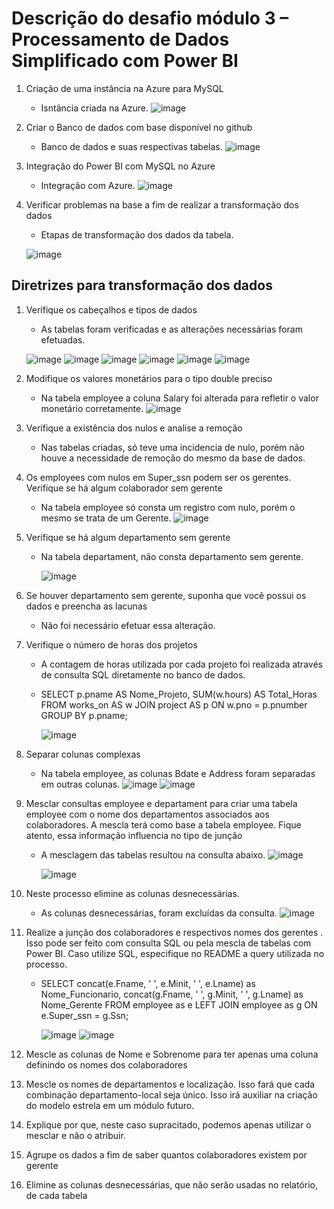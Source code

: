 # Descrição do desafio módulo 3 – Processamento de Dados Simplificado com Power BI

1. Criação de uma instância na Azure para MySQL
   * Isntância criada na Azure.
      ![image](https://github.com/user-attachments/assets/d708586f-9d25-40d8-8c27-6b3f111c07cc)
2. Criar o Banco de dados com base disponível no github
   * Banco de dados e suas respectivas tabelas.
      ![image](https://github.com/user-attachments/assets/865684da-242c-4acb-b28d-5b69c016d357)

3. Integração do Power BI com MySQL no Azure
   * Integração com Azure.
     ![image](https://github.com/user-attachments/assets/653cbe6e-cd6b-4555-937f-2b756fc800cf)

4. Verificar problemas na base a fim de realizar a transformação dos dados
   * Etapas de transformação dos dados da tabela.
     
    ![image](https://github.com/user-attachments/assets/2763b743-21a1-43fd-b429-b70ba870420a)


## Diretrizes para transformação dos dados

1. Verifique os cabeçalhos e tipos de dados
   * As tabelas foram verificadas e as alterações necessárias foram efetuadas.
   
    ![image](https://github.com/user-attachments/assets/99d4f8f8-b90a-4dad-ab2c-b630b92b59fb)
     ![image](https://github.com/user-attachments/assets/2d8a2bf7-7439-40cc-89b5-026e77075c5d)
     ![image](https://github.com/user-attachments/assets/11662e3f-fc10-4ee1-a5c2-36f7a0094bb0)
     ![image](https://github.com/user-attachments/assets/64a1c97a-30f1-45eb-b79e-51ac79d62ef1)
     ![image](https://github.com/user-attachments/assets/edc28759-59ba-4d59-9503-10d9dd0f44e2)
     ![image](https://github.com/user-attachments/assets/7979a5cf-75b5-4ae9-af43-54f38e9b1650)

2. Modifique os valores monetários para o tipo double preciso
   * Na tabela employee a coluna Salary foi alterada para refletir o valor monetário corretamente.
     ![image](https://github.com/user-attachments/assets/e3acfa08-9a7c-464c-b66f-a783a209ae97)

3. Verifique a existência dos nulos e analise a remoção
   * Nas tabelas criadas, só teve uma incidencia de nulo, porém não houve a necessidade de remoção do mesmo da base de dados.

4. Os employees com nulos em Super_ssn podem ser os gerentes. Verifique se há algum colaborador sem gerente
   * Na tabela employee só consta um registro com nulo, porém o mesmo se trata de um Gerente.
   ![image](https://github.com/user-attachments/assets/b8012361-3023-4a26-8fdd-a2f90d98f247)

5. Verifique se há algum departamento sem gerente
   * Na tabela departament, não consta departamento sem gerente.
     
      ![image](https://github.com/user-attachments/assets/ac69ed36-7bf8-4e1b-9afa-5592e55d8ff8)

6. Se houver departamento sem gerente, suponha que você possui os dados e preencha as lacunas
   * Não foi necessário efetuar essa alteração.

8. Verifique o número de horas dos projetos
   * A contagem de horas utilizada por cada projeto foi realizada através de consulta SQL diretamente no banco de dados.
   * SELECT p.pname AS Nome_Projeto, SUM(w.hours) AS Total_Horas
    FROM works_on AS w
    JOIN project AS p ON w.pno = p.pnumber
    GROUP BY p.pname;
   
      ![image](https://github.com/user-attachments/assets/dfcf06e3-07f9-4af3-8d80-d17c009b9382)

10. Separar colunas complexas
    * Na tabela employee, as colunas Bdate e Address foram separadas em outras colunas.
      ![image](https://github.com/user-attachments/assets/e29215c8-24b0-425d-b9b9-6c4f01af08e5)
      ![image](https://github.com/user-attachments/assets/c4bf8721-a0b9-46c7-9cc0-83c95087f526)

11. Mesclar consultas employee e departament para criar uma tabela employee com o nome dos departamentos associados aos colaboradores. A mescla terá como base a tabela employee. Fique atento, essa informação influencia no tipo de junção
    * A mesclagem das tabelas resultou na consulta abaixo.
      ![image](https://github.com/user-attachments/assets/9a557244-9a0e-4b07-9e4e-1e5c769de84e)

      ![image](https://github.com/user-attachments/assets/5183cc53-a1b3-4b72-8a78-cfb6df38444c)

13. Neste processo elimine as colunas desnecessárias.
    * As colunas desnecessárias, foram excluídas da consulta.
      ![image](https://github.com/user-attachments/assets/dc7185b0-9324-4e74-bd7f-0327f71abd4c)

14. Realize a junção dos colaboradores e respectivos nomes dos gerentes . Isso pode ser feito com consulta SQL ou pela mescla de tabelas com Power BI. Caso utilize SQL, especifique no README a query utilizada no processo.
    * SELECT concat(e.Fname, ' ', e.Minit, ' ', e.Lname) as Nome_Funcionario, concat(g.Fname, ' ', g.Minit, ' ', g.Lname) as Nome_Gerente FROM employee as e LEFT JOIN employee as g           ON e.Super_ssn = g.Ssn;

      ![image](https://github.com/user-attachments/assets/f0054b14-a915-4180-82f9-154559dd3ef6)
      ![image](https://github.com/user-attachments/assets/1a9e24d5-71c1-40a8-b6f8-449c80444d88)

16. Mescle as colunas de Nome e Sobrenome para ter apenas uma coluna definindo os nomes dos colaboradores

17. Mescle os nomes de departamentos e localização. Isso fará que cada combinação departamento-local seja único. Isso irá auxiliar na criação do modelo estrela em um módulo futuro.
      
18. Explique por que, neste caso supracitado, podemos apenas utilizar o mesclar e não o atribuir.


19. Agrupe os dados a fim de saber quantos colaboradores existem por gerente

20. Elimine as colunas desnecessárias, que não serão usadas no relatório, de cada tabela

